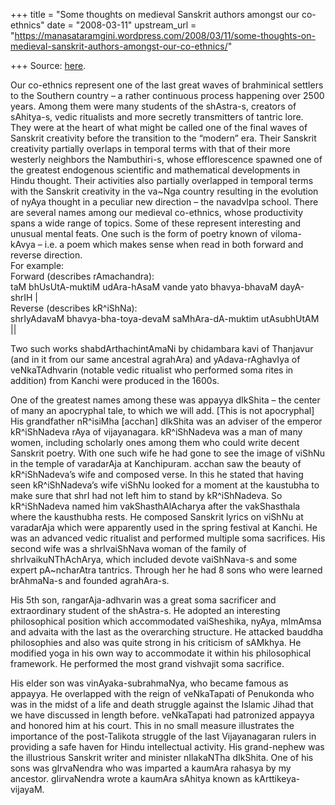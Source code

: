 +++
title = "Some thoughts on medieval Sanskrit authors amongst our co-ethnics"
date = "2008-03-11"
upstream_url = "https://manasataramgini.wordpress.com/2008/03/11/some-thoughts-on-medieval-sanskrit-authors-amongst-our-co-ethnics/"

+++
Source: [here](https://manasataramgini.wordpress.com/2008/03/11/some-thoughts-on-medieval-sanskrit-authors-amongst-our-co-ethnics/).

Our co-ethnics represent one of the last great waves of brahminical settlers to the Southern country – a rather continuous process happening over 2500 years. Among them were many students of the shAstra-s, creators of sAhitya-s, vedic ritualists and more secretly transmitters of tantric lore. They were at the heart of what might be called one of the final waves of Sanskrit creativity before the transition to the “modern” era. Their Sanskrit creativity partially overlaps in temporal terms with that of their more westerly neighbors the Nambuthiri-s, whose efflorescence spawned one of the greatest endogenous scientific and mathematical developments in Hindu thought. Their activities also partially overlapped in temporal terms with the Sanskrit creativity in the va\~Nga country resulting in the evolution of nyAya thought in a peculiar new direction – the navadvIpa school. There are several names among our medieval co-ethnics, whose productivity spans a wide range of topics. Some of these represent interesting and unusual mental feats. One such is the form of poetry known of viloma-kAvya – i.e. a poem which makes sense when read in both forward and reverse direction.  
For example:  
Forward (describes rAmachandra):  
taM bhUsUtA-muktiM udAra-hAsaM vande yato bhavya-bhavaM dayA-shrIH \|  
Reverse (describes kR^iShNa):  
shrIyAdavaM bhavya-bha-toya-devaM saMhAra-dA-muktim utAsubhUtAM \|\|

Two such works shabdArthachintAmaNi by chidambara kavi of Thanjavur (and in it from our same ancestral agrahAra) and yAdava-rAghavIya of veNkaTAdhvarin (notable vedic ritualist who performed soma rites in addition) from Kanchi were produced in the 1600s.

One of the greatest names among these was appayya dIkShita – the center of many an apocryphal tale, to which we will add. \[This is not apocryphal\] His grandfather nR^isiMha \[acchan\] dIkShita was an adviser of the emperor kR^iShNadeva rAya of vijayanagara. kR^iShNadeva was a man of many women, including scholarly ones among them who could write decent Sanskrit poetry. With one such wife he had gone to see the image of viShNu in the temple of varadarAja at Kanchipuram. acchan saw the beauty of kR^iShNadeva’s wife and composed verse. In this he stated that having seen kR^iShNadeva’s wife viShNu looked for a moment at the kaustubha to make sure that shrI had not left him to stand by kR^iShNadeva. So kR^iShNadeva named him vakShasthAlAcharya after the vakShasthala where the kausthubha rests. He composed Sanskrit lyrics on viShNu at varadarAja which were apparently used in the spring festival at Kanchi. He was an advanced vedic ritualist and performed multiple soma sacrifices. His second wife was a shrIvaiShNava woman of the family of shrIvaikuNThAchArya, which included devote vaiShNava-s and some expert pA\~ncharAtra tantrics. Through her he had 8 sons who were learned brAhmaNa-s and founded agrahAra-s.

His 5th son, rangarAja-adhvarin was a great soma sacrificer and extraordinary student of the shAstra-s. He adopted an interesting philosophical position which accommodated vaiSheshika, nyAya, mImAmsa and advaita with the last as the overarching structure. He attacked bauddha philosophies and also was quite strong in his criticism of sAMkhya. He modified yoga in his own way to accommodate it within his philosophical framework. He performed the most grand vishvajit soma sacrifice.

His elder son was vinAyaka-subrahmaNya, who became famous as appayya. He overlapped with the reign of veNkaTapati of Penukonda who was in the midst of a life and death struggle against the Islamic Jihad that we have discussed in length before. veNkaTapati had patronized appayya and honored him at his court. This in no small measure illustrates the importance of the post-Talikota struggle of the last Vijayanagaran rulers in providing a safe haven for Hindu intellectual activity. His grand-nephew was the illustrious Sanskrit writer and minister nIlakaNTha dIkShita. One of his sons was gIrvaNendra who was imparted a kaumAra rahasya by my ancestor. gIirvaNendra wrote a kaumAra sAhitya known as kArttikeya-vijayaM.

